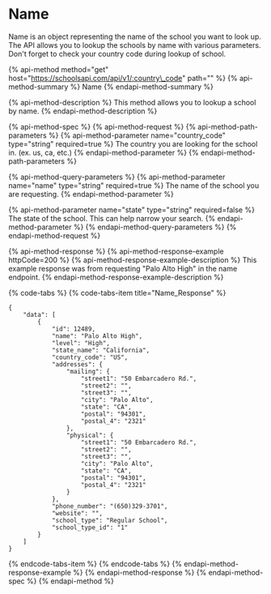 # Name

Name is an object representing the name of the school you want to look up.  The API allows you to lookup the schools by name with various parameters.  Don't forget to check your country code during lookup of school.

{% api-method method="get" host="https://schoolsapi.com/api/v1/:country\_code" path="" %}
{% api-method-summary %}
Name
{% endapi-method-summary %}

{% api-method-description %}
This method allows you to lookup a school by name.
{% endapi-method-description %}

{% api-method-spec %}
{% api-method-request %}
{% api-method-path-parameters %}
{% api-method-parameter name="country\_code" type="string" required=true %}
 The country you are looking for the school in. \(ex. us, ca, etc.\)
{% endapi-method-parameter %}
{% endapi-method-path-parameters %}

{% api-method-query-parameters %}
{% api-method-parameter name="name" type="string" required=true %}
The name of the school you are requesting.
{% endapi-method-parameter %}

{% api-method-parameter name="state" type="string" required=false %}
The state of the school. This can help narrow your search.
{% endapi-method-parameter %}
{% endapi-method-query-parameters %}
{% endapi-method-request %}

{% api-method-response %}
{% api-method-response-example httpCode=200 %}
{% api-method-response-example-description %}
This example response was from requesting "Palo Alto High" in the name endpoint.
{% endapi-method-response-example-description %}

{% code-tabs %}
{% code-tabs-item title="Name\_Response" %}
```
{
    "data": [
        {
            "id": 12489,
            "name": "Palo Alto High",
            "level": "High",
            "state_name": "California",
            "country_code": "US",
            "addresses": {
                "mailing": {
                    "street1": "50 Embarcadero Rd.",
                    "street2": "",
                    "street3": "",
                    "city": "Palo Alto",
                    "state": "CA",
                    "postal": "94301",
                    "postal_4": "2321"
                },
                "physical": {
                    "street1": "50 Embarcadero Rd.",
                    "street2": "",
                    "street3": "",
                    "city": "Palo Alto",
                    "state": "CA",
                    "postal": "94301",
                    "postal_4": "2321"
                }
            },
            "phone_number": "(650)329-3701",
            "website": "",
            "school_type": "Regular School",
            "school_type_id": "1"
        }
    ]
}
```
{% endcode-tabs-item %}
{% endcode-tabs %}
{% endapi-method-response-example %}
{% endapi-method-response %}
{% endapi-method-spec %}
{% endapi-method %}

